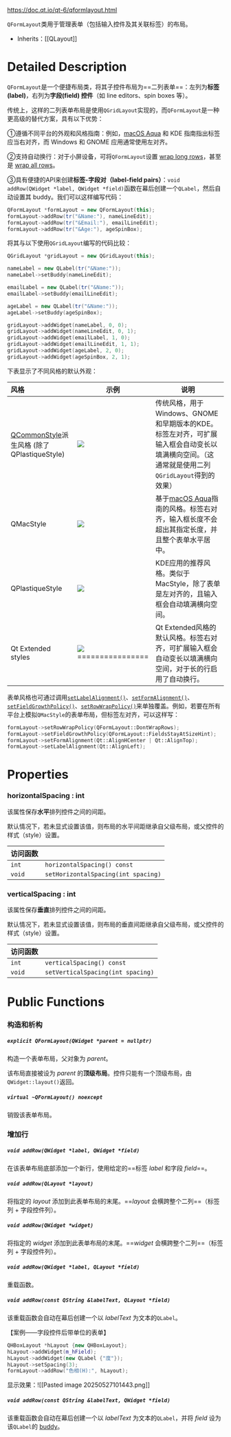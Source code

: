 https://doc.qt.io/qt-6/qformlayout.html

`QFormLayout`类用于管理表单（包括输入控件及其关联标签）的布局。

- Inherits：[[QLayout]]

# Detailed Description

`QFormLayout`是一个便捷布局类，将其子控件布局为==二列表单==：左列为**标签(label)**，右列为**字段(field) 控件**（如 line editors、spin boxes 等）。

传统上，这样的二列表单布局是使用`QGridLayout`实现的，而`QFormLayout`是一种更高级的替代方案，具有以下优势：

①遵循不同平台的外观和风格指南：例如，[macOS Aqua](http://developer.apple.com/library/mac/#documentation/UserExperience/Conceptual/AppleHIGuidelines/Intro/Intro.html) 和 KDE 指南指出标签应当右对齐，而 Windows 和 GNOME 应用通常使用左对齐。

②支持自动换行：对于小屏设备，可将`QFormLayout`设置 [wrap long rows](https://doc.qt.io/qt-6/qformlayout.html#RowWrapPolicy-enum)，甚至是 [wrap all rows](https://doc.qt.io/qt-6/qformlayout.html#RowWrapPolicy-enum)。

③具有便捷的API来创建**标签-字段对（label-field pairs）**：`void addRow(QWidget *label, QWidget *field)`函数在幕后创建一个`QLabel`，然后自动设置其 buddy。我们可以这样编写代码：

```cpp
QFormLayout *formLayout = new QFormLayout(this);
formLayout->addRow(tr("&Name:"), nameLineEdit);
formLayout->addRow(tr("&Email:"), emailLineEdit);
formLayout->addRow(tr("&Age:"), ageSpinBox);
```

将其与以下使用`QGridLayout`编写的代码比较：

```cpp
QGridLayout *gridLayout = new QGridLayout(this);

nameLabel = new QLabel(tr("&Name:"));
nameLabel->setBuddy(nameLineEdit);

emailLabel = new QLabel(tr("&Name:"));
emailLabel->setBuddy(emailLineEdit);

ageLabel = new QLabel(tr("&Name:"));
ageLabel->setBuddy(ageSpinBox);

gridLayout->addWidget(nameLabel, 0, 0);
gridLayout->addWidget(nameLineEdit, 0, 1);
gridLayout->addWidget(emailLabel, 1, 0);
gridLayout->addWidget(emailLineEdit, 1, 1);
gridLayout->addWidget(ageLabel, 2, 0);
gridLayout->addWidget(ageSpinBox, 2, 1);
```

下表显示了不同风格的默认外观：

| 风格                                                                                | 示例                                                                         | 说明                                                                                                                                                                       |
| :-------------------------------------------------------------------------------- | -------------------------------------------------------------------------- | ------------------------------------------------------------------------------------------------------------------------------------------------------------------------ |
| [QCommonStyle](https://doc.qt.io/qt-6/qcommonstyle.html)派生风格 (除了 QPlastiqueStyle) | ![](https://doc.qt.io/qt-6/images/qformlayout-win.png)<br>                 | 传统风格，用于Windows、GNOME和早期版本的KDE。标签左对齐，可扩展输入框会自动变长以填满横向空间。（这通常就是使用二列`QGridLayout`得到的效果）                                                                                     |
| QMacStyle                                                                         | ![](https://doc.qt.io/qt-6/images/qformlayout-mac.png)<br>                 | 基于[macOS Aqua](http://developer.apple.com/library/mac/#documentation/UserExperience/Conceptual/AppleHIGuidelines/Intro/Intro.html)指南的风格。标签右对齐，输入框长度不会超出其指定长度，并且整个表单水平居中。 |
| QPlastiqueStyle                                                                   | ![](https://doc.qt.io/qt-6/images/qformlayout-kde.png)<br>                 | KDE应用的推荐风格。类似于MacStyle，除了表单是左对齐的，且输入框会自动填满横向空间。                                                                                                                          |
| Qt Extended styles                                                                | ![](https://doc.qt.io/qt-6/images/qformlayout-qpe.png)<br>================ | Qt Extended风格的默认风格。标签右对齐，可扩展输入框会自动变长以填满横向空间，对于长的行启用了自动换行。                                                                                                                |

表单风格也可通过调用[`setLabelAlignment()`](https://doc.qt.io/qt-6/qformlayout.html#labelAlignment-prop)、[`setFormAlignment()`](https://doc.qt.io/qt-6/qformlayout.html#formAlignment-prop)、[`setFieldGrowthPolicy()`](https://doc.qt.io/qt-6/qformlayout.html#fieldGrowthPolicy-prop)、[`setRowWrapPolicy()`](https://doc.qt.io/qt-6/qformlayout.html#rowWrapPolicy-prop)来单独覆盖。例如，若要在所有平台上模拟`QMacStyle`的表单布局，但标签左对齐，可以这样写：

```cpp
formLayout->setRowWrapPolicy(QFormLayout::DontWrapRows);
formLayout->setFieldGrowthPolicy(QFormLayout::FieldsStayAtSizeHint);
formLayout->setFormAlignment(Qt::AlignHCenter | Qt::AlignTop);
formLayout->setLabelAlignment(Qt::AlignLeft);
```

# Properties

### horizontalSpacing : int

该属性保存**水平**排列控件之间的间距。

默认情况下，若未显式设置该值，则布局的水平间距继承自父级布局，或父控件的样式（style）设置。

| 访问函数   |                                     |
| ------ | ----------------------------------- |
| `int`  | `horizontalSpacing() const`         |
| `void` | `setHorizontalSpacing(int spacing)` |

### verticalSpacing : int

该属性保存**垂直**排列控件之间的间距。

默认情况下，若未显式设置该值，则布局的垂直间距继承自父级布局，或父控件的样式（style）设置。

| 访问函数   |                                   |
| ------ | --------------------------------- |
| `int`  | `verticalSpacing() const`         |
| `void` | `setVerticalSpacing(int spacing)` |

# Public Functions

### 构造和析构

##### `explicit QFormLayout(QWidget *parent = nullptr)`

构造一个表单布局，父对象为 *parent*。

该布局直接被设为 *parent* 的**顶级布局**。控件只能有一个顶级布局，由`QWidget::layout()`返回。

##### `virtual ~QFormLayout() noexcept`

销毁该表单布局。

### 增加行

##### `void addRow(QWidget *label, QWidget *field)`

在该表单布局底部添加一个新行，使用给定的==标签 *label* 和字段 *field*==。

##### `void addRow(QLayout *layout)`

将指定的 *layout* 添加到此表单布局的末尾。==*layout* 会横跨整个二列==（标签列 + 字段控件列）。

##### `void addRow(QWidget *widget)`

将指定的 *widget* 添加到此表单布局的末尾。==*widget* 会横跨整个二列==（标签列 + 字段控件列）。

##### `void addRow(QWidget *label, QLayout *field)`

重载函数。

##### `void addRow(const QString &labelText, QLayout *field)`

该重载函数会自动在幕后创建一个以 *labelText* 为文本的`QLabel`。

【案例——字段控件后带单位的表单】

```cpp
QHBoxLayout *hLayout {new QHBoxLayout};  
hLayout->addWidget(m_hField);  
hLayout->addWidget(new QLabel {"度"});  
hLayout->setSpacing(3);  
formLayout->addRow("色相(H):", hLayout);
```

显示效果：![[Pasted image 20250527101443.png]]

##### `void addRow(const QString &labelText, QWidget *field)`

该重载函数会自动在幕后创建一个以 *labelText* 为文本的`QLabel`，并将 *field* 设为该`QLabel`的 [buddy](https://doc.qt.io/qt-6/qlabel.html#setBuddy)。